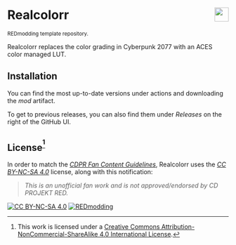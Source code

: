 [cc-by-nc-sa]: http://creativecommons.org/licenses/by-nc-sa/4.0/

# Realcolorr <img align="right" src="https://user-images.githubusercontent.com/99456326/253195160-df589079-e508-4c30-8bd4-f7acebc43187.svg" width="32px">

<sup>REDmodding template repository.</sup>

Realcolorr replaces the color grading in Cyberpunk 2077 with an ACES color managed LUT.

## Installation

You can find the most up-to-date versions under actions and downloading the _mod_ artifact.

To get to previous releases, you can also find them under _Releases_ on the right of the GitHub UI.

## License<sup>[^1]</sup>

In order to match the [_CDPR Fan Content Guidelines_](https://www.cdprojektred.com/en/fan-content), Realcolorr uses the [_CC BY-NC-SA 4.0_][cc-by-nc-sa] license, along with this notification:

> _This is an unofficial fan work and is not approved/endorsed by CD PROJEKT RED._

[![CC BY-NC-SA 4.0](https://licensebuttons.net/l/by-nc-sa/4.0/80x15.png)][cc-by-nc-sa]
[![REDmodding](https://github.com/nullfrctl/Realcolorr/assets/99456326/651333fa-24df-4c29-b9b5-9ceab4d59867)](https://redmodding.org/)

[^1]: This work is licensed under a [Creative Commons Attribution-NonCommercial-ShareAlike 4.0 International License][cc-by-nc-sa].
